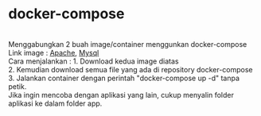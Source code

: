 # docker-compose<br/>
<br/>
Menggabungkan 2 buah image/container menggunkan docker-compose<br/>
Link image : <a href="https://hub.docker.com/r/prayoga03/apache-tcc/">Apache</a>,
             <a href="https://hub.docker.com/r/prayoga03/mysql-tcc/">Mysql</a><br/>
Cara menjalankan :
1. Download kedua image diatas<br/>
2. Kemudian download semua file yang ada di repository docker-compose<br/>
3. Jalankan container dengan perintah "docker-compose up -d" tanpa petik.<br/>
Jika ingin mencoba dengan aplikasi yang lain, cukup menyalin folder aplikasi ke dalam folder app.
